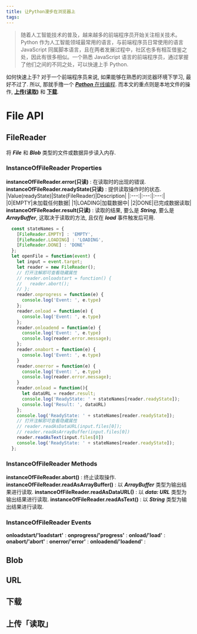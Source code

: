 ```yaml
---
title: 让Python漫步在浏览器上
tags:
---
```

> 随着人工智能技术的普及，越来越多的前端程序员开始关注相关技术。Python 作为人工智能领域最常用的语言，与前端程序员日常使用的语言 JavaScript 同属脚本语言，且在两者发展过程中，社区也多有相互借鉴之处，因此有很多相似。一个熟悉 JavaScript 语言的前端程序员，通过掌握了他们之间的不同之处，可以快速上手 Python.

如何快速上手? 对于一个前端程序员来说, 如果能够在熟悉的浏览器环境下学习, 最好不过了. 所以, 那就手撸一个 [***Pathon*** 在线编程](https://www.yexiaochen.com/pythonOnline/). 而本文的重点则是本地文件的操作, [**上传(读取)**](#上传「读取」) 和 [**下载**](#下载).

# File API

## FileReader

将 ***File*** 和 ***Blob*** 类型的文件或数据异步读入内存.

### InstanceOfFileReader Properties

**instanceOfFileReader.error(只读)** : 在读取时的出现的错误.
**instanceOfFileReader.readyState(只读)** : 提供读取操作时的状态.
|Value(readyState)|State(FileReader)|Description|
|:---:|:---:|:---:|
|0|EMPTY|未加载任何数据|
|1|LOADING|加载数据中|
|2|DONE|已完成数据读取|
**instanceOfFileReader.result(只读)** : 读取的结果, 要么是 ***String***, 要么是 ***ArrayBuffer***, 这取决于读取的方法, 且仅在 ***load*** 事件触发后可用.

```JavaScript
  const stateNames = {
    [FileReader.EMPTY] : 'EMPTY',
    [FileReader.LOADING] : 'LOADING',
    [FileReader.DONE] : 'DONE'
  };
  let openFile = function(event) {
    let input = event.target;
    let reader = new FileReader();
    // 打开注解即可查看隐藏属性
    // reader.onloadstart = function() {
    //   reader.abort();
    // };
    reader.onprogress = function(e) {
      console.log('Event: ', e.type)
    };
    reader.onload = function(e) {
      console.log('Event: ', e.type)
    };
    reader.onloadend = function(e) {
      console.log('Event: ', e.type)
      console.log(reader.error.message);
    };
    reader.onabort = function(e) {
      console.log('Event: ', e.type)
    }
    reader.onerror = function(e) {
      console.log('Event: ', e.type)
      console.log(reader.error.message);
    }
    reader.onload = function(){
      let dataURL = reader.result;
      console.log('ReadyState: ' + stateNames[reader.readyState]);
      console.log('Result: ', dataURL)
    };
    console.log('ReadyState: ' + stateNames[reader.readyState]);
    // 打开注解即可查看隐藏属性
    // reader.readAsDataURL(input.files[0]);
    // reader.readAsArrayBuffer(input.files[0])
    reader.readAsText(input.files[0])
    console.log('ReadyState: ' + stateNames[reader.readyState]);
  };
```

### InstanceOfFileReader Methods

**instanceOfFileReader.abort()** : 终止读取操作.
**instanceOfFileReader.readAsArrayBuffer()** : 以 ***ArrayBuffer*** 类型为输出结果进行读取.
**instanceOfFileReader.readAsDataURL()** : 以 ***data: URL*** 类型为输出结果进行读取.
**instanceOfFileReader.readAsText()** : 以 ***String*** 类型为输出结果进行读取.

### InstanceOfFileReader Events

**onloadstart/'loadstart'** :
**onprogress/'progress'** :
**onload/'load'** :
**onabort/'abort'** :
**onerror/'error'** :
**onloadend/'loadend'** :

## Blob

## URL

## 下载

## 上传「读取」